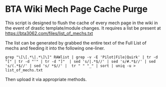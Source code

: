 # BTA Wiki Mech Page Cache Purge

This script is designed to flush the cache of every mech page in the wiki in the event of drastic template/module changes. It requires a list be present at https://bta3062.com/files/list_of_mechs.txt

The list can be generated by grabbed the entire text of the Full List of mechs and feeding it into the following one-liner.

`grep "\[\[.*\|.*\]\]" RAWlist | grep -v -E 'Pilot|File|Quirk' | tr -d "[" | tr -d "'" | tr -d "]"  | sed 's/|.*$//' | sed 's/#.*$//' | sed 's/(.*$//' | sed 's/ *$//' |  tr " " "_" | sort | uniq -u > list_of_mechs.txt`

Then upload it via appropriate methods.
